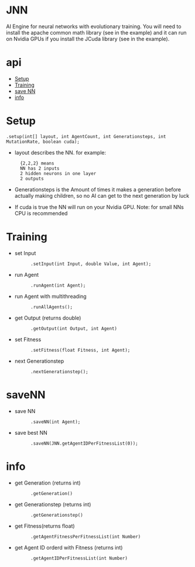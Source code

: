 # JNN
AI Engine for neural networks with evolutionary training. You will need to install the apache common math library (see in the example) and it can run on Nvidia GPUs if you install the JCuda library (see in the example).

# api
* [Setup](#Setup)
* [Training](#Training)
* [save NN](#saveNN)
* [info](#info)

# Setup

	.setup(int[] layout, int AgentCount, int Generationsteps, int MutationRate, boolean cuda);

* layout describes the NN. for example:

		{2,2,2} means 
		NN has 2 inputs
		2 hidden neurons in one layer
		2 outputs
			
* Generationsteps is the Amount of times it makes a generation before actually making children, so no AI can get to the next generation by luck

* If cuda is true the NN will run on your Nvidia GPU. Note: for small NNs CPU is recommended

# Training
* set Input

			.setInput(int Input, double Value, int Agent);
* run Agent

			.runAgent(int Agent);
* run Agent with multithreading

			.runAllAgents();
* get Output (returns double)

			.getOutput(int Output, int Agent)
* set Fitness

			.setFitness(float Fitness, int Agent);
* next Generationstep
			
			.nextGenerationstep();
			
# saveNN

* save NN

			.saveNN(int Agent);
			
* save best NN

			.saveNN(JNN.getAgentIDPerFitnessList(0));
			
# info

* get Generation (returns int)

			.getGeneration()
* get Generationstep (returns int)

			.getGenerationstep()
* get Fitness(returns float)

			.getAgentFitnessPerFitnessList(int Number)
* get Agent ID orderd with Fitness (returns int)

			.getAgentIDPerFitnessList(int Number)
